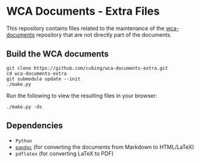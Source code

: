 # WCA Documents - Extra Files

This repository contains files related to the maintenance of the [wca-documents](https://github.com/cubing/wca-documents) repository that are not directly part of the documents.

## Build the WCA documents

    git clone https://github.com/cubing/wca-documents-extra.git
    cd wca-documents-extra
    git submodule update --init
    ./make.py

Run the following to view the resulting files in your browser:

    ./make.py -ds

## Dependencies

- `Python`
- [`pandoc`](http://johnmacfarlane.net/pandoc/installing.html) (for converting the documents from Markdown to HTML/LaTeX)
- `pdflatex` (for converting LaTeX to PDF)